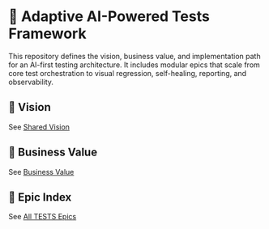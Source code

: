 # 🧪 Adaptive AI-Powered Tests Framework

This repository defines the vision, business value, and implementation path for an AI-first testing architecture. It includes modular epics that scale from core test orchestration to visual regression, self-healing, reporting, and observability.

## 🔭 Vision
See [Shared Vision](vision/TESTS.vision.md)

## 💼 Business Value
See [Business Value](business-value/TESTS.business-value.md)

## 🧱 Epic Index
See [All TESTS Epics](TESTS.index.md)
